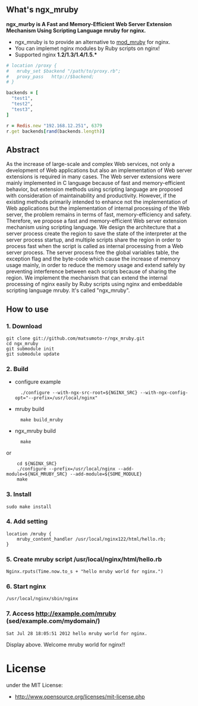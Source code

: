 ## What's ngx_mruby
__ngx_murby is A Fast and Memory-Efficient Web Server Extension Mechanism Using Scripting Language mruby for nginx.__

- ngx_mruby is to provide an alternative to [mod_mruby](http://matsumoto-r.github.io/mod_mruby/) for nginx. 
- You can implemet nginx modules by Ruby scripts on nginx!
- Supported nginx __1.2/1.3/1.4/1.5.*__

```ruby
# location /proxy {
#   mruby_set $backend "/path/to/proxy.rb";
#   proxy_pass   http://$backend;
# }

backends = [
  "test1",
  "test2",
  "test3",
]

r = Redis.new "192.168.12.251", 6379
r.get backends[rand(backends.length)]
```

## Abstract

As the increase of large-scale and complex Web services, not only a development of Web applications but also an implementation of Web server extensions is required in many cases. The Web server extensions were mainly implemented in C language because of fast and memory-efficient behavior, but extension methods using scripting language are proposed with consideration of maintainability and productivity. However, if the existing methods primarily intended to enhance not the implementation of Web applications but the implementation of internal processing of the Web server, the problem remains in terms of fast, memory-efficiency and safety. Therefore, we propose a fast and memory-efficient Web server extension mechanism using scripting language. We design the architecture that a server process create the region to save the state of the interpreter at the server process startup, and multiple scripts share the region in order to process fast when the script is called as internal processing from a Web server process. The server process free the global variables table, the exception flag and the byte-code which cause the increase of memory usage mainly, in order to reduce the memory usage and extend safely by preventing interference between each scripts because of sharing the region. We implement the mechanism that can extend the internal processing of nginx easily by Ruby scripts using nginx and embeddable scripting language mruby. It's called "ngx_mruby".

## How to use

### 1. Download

    git clone git://github.com/matsumoto-r/ngx_mruby.git
    cd ngx_mruby
    git submodule init
    git submodule update

### 2. Build
* configure example

        ./configure --with-ngx-src-root=${NGINX_SRC} --with-ngx-config-opt="--prefix=/usr/local/nginx"

* mruby build

        make build_mruby

* ngx_mruby build

        make 
or  

        cd ${NGINX_SRC}
        ./configure --prefix=/usr/local/nginx --add-module=${NGX_MRUBY_SRC} --add-module=${SOME_MODULE}
        make


### 3. Install

    sudo make install

### 4. Add setting

    location /mruby {
        mruby_content_handler /usr/local/nginx122/html/hello.rb;
    }

### 5. Create mruby script /usr/local/nginx/html/hello.rb

    Nginx.rputs(Time.now.to_s + "hello mruby world for nginx.")

### 6. Start nginx

    /usr/local/nginx/sbin/nginx

### 7. Access http://example.com/mruby (sed/example.com/mydomain/)

    Sat Jul 28 18:05:51 2012 hello mruby world for nginx.

Display above. Welcome mruby world for nginx!!



# License
under the MIT License:

* http://www.opensource.org/licenses/mit-license.php

